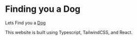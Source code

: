 # Finding you a Dog

Lets Find you a [Dog](https://vedda121.github.io/find-my-dog/)

This website is built using Typescript, TailwindCSS, and React.
